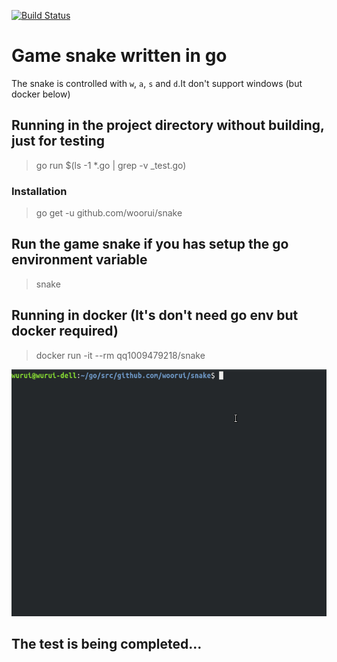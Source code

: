 [![Build Status](https://cloud.drone.io/api/badges/woorui/snake/status.svg)](https://cloud.drone.io/woorui/snake)

# Game snake written in go

The snake is controlled with `w`, `a`, `s` and `d`.It don't support windows (but docker below)

## Running in the project directory without building, just for testing
> go run $(ls -1 *.go | grep -v _test.go)

### Installation
> go get -u github.com/woorui/snake

## Run the game snake if you has setup the go environment variable
> snake

## Running in docker (It's don't need go env but docker required)
> docker run -it --rm qq1009479218/snake

![Show the running result](snake.gif)

## The test is being completed...
